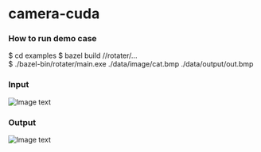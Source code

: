 # camera-cuda 

### How to run demo case
$ cd examples 
$ bazel build //rotater/...  
$ ./bazel-bin/rotater/main.exe ./data/image/cat.bmp ./data/output/out.bmp

### Input  
![Image text](https://github.com/cuiyixin555/camera-cuda/examples/data/image/cat.bmp)

### Output  
![Image text](/https://github.com/cuiyixin555/camera-cuda/examples/data/output/out.bmp)